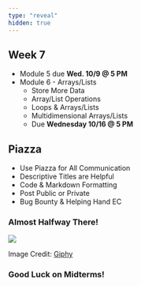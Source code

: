 ```yaml
---
type: "reveal"
hidden: true
---
```

<section>
	<h2>Week 7</h2>
	<ul>
		<li>Module 5 due <b>Wed. 10/9 @ 5 PM</b></li>
		<li>Module 6 - Arrays/Lists
		<ul>
			<li>Store More Data</li>
      <li>Array/List Operations</li>
			<li>Loops & Arrays/Lists</li>
      <li>Multidimensional Arrays/Lists</li>
			<li>Due <b>Wednesday 10/16 @ 5 PM</b></li>
		</ul></li>
	</ul>
</section>
<section>
  <h2>Piazza</h2>
  <ul>
    <li>Use Piazza for All Communication</li>
    <li>Descriptive Titles are Helpful</li>
    <li>Code & Markdown Formatting</li>
    <li>Post Public or Private</li>
    <li>Bug Bounty & Helping Hand EC</li>
  </ul>
</section>
<section>
  <h3>Almost Halfway There!</h3>
	<img class="stretch" src="https://media.giphy.com/media/26gJA9SSe4m54MYec/giphy.gif">
	<p class="imagecredit">Image Credit: <a href="https://giphy.com/gifs/math-doug-the-splat-26gJA9SSe4m54MYec">Giphy</a></p>
  <h3>Good Luck on Midterms!</h3>
</section>
